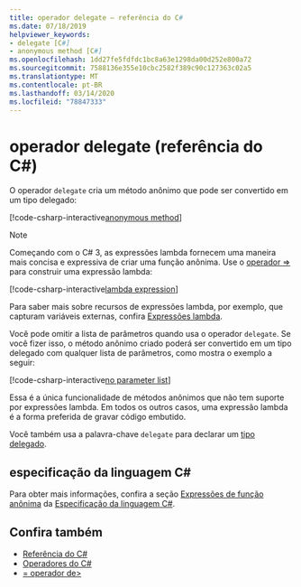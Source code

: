 ```yaml
---
title: operador delegate – referência do C#
ms.date: 07/18/2019
helpviewer_keywords:
- delegate [C#]
- anonymous method [C#]
ms.openlocfilehash: 1dd27fe5fdfdc1bc8a63e1298da00d252e800a72
ms.sourcegitcommit: 7588136e355e10cbc2582f389c90c127363c02a5
ms.translationtype: MT
ms.contentlocale: pt-BR
ms.lasthandoff: 03/14/2020
ms.locfileid: "78847333"
---
```

# <a name="delegate-operator-c-reference"></a>operador delegate (referência do C#)

O operador `delegate` cria um método anônimo que pode ser convertido em um tipo delegado:

[!code-csharp-interactive[anonymous method](snippets/DelegateOperator.cs#AnonymousMethod)]

> [!NOTE]
> Começando com o C# 3, as expressões lambda fornecem uma maneira mais concisa e expressiva de criar uma função anônima. Use o [operador =>](lambda-operator.md) para construir uma expressão lambda:
>
> [!code-csharp-interactive[lambda expression](snippets/DelegateOperator.cs#Lambda)]
>
> Para saber mais sobre recursos de expressões lambda, por exemplo, que capturam variáveis externas, confira [Expressões lambda](../../programming-guide/statements-expressions-operators/lambda-expressions.md).

Você pode omitir a lista de parâmetros quando usa o operador `delegate`. Se você fizer isso, o método anônimo criado poderá ser convertido em um tipo delegado com qualquer lista de parâmetros, como mostra o exemplo a seguir:

[!code-csharp-interactive[no parameter list](snippets/DelegateOperator.cs#WithoutParameterList)]

Essa é a única funcionalidade de métodos anônimos que não tem suporte por expressões lambda. Em todos os outros casos, uma expressão lambda é a forma preferida de gravar código embutido.

Você também usa a palavra-chave `delegate` para declarar um [tipo delegado](../builtin-types/reference-types.md#the-delegate-type).

## <a name="c-language-specification"></a>especificação da linguagem C#

Para obter mais informações, confira a seção [Expressões de função anônima](~/_csharplang/spec/expressions.md#anonymous-function-expressions) da [Especificação da linguagem C#](~/_csharplang/spec/introduction.md).

## <a name="see-also"></a>Confira também

- [Referência do C#](../index.md)
- [Operadores do C#](index.md)
- [= operador de>](lambda-operator.md)
